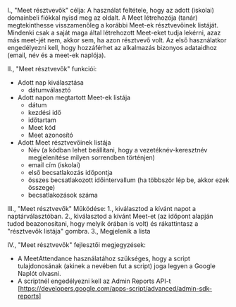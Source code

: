 I., "Meet résztvevők" célja:
A használat feltétele, hogy az adott (iskolai) domainbeli fiókkal nyisd meg az oldalt. 
A Meet létrehozója (tanár) megtekinthesse visszamenőleg a korábbi Meet-ek résztvevőinek listáját.
Mindenki csak a saját maga által létrehozott Meet-eket tudja lekérni, azaz más meet-jét nem, akkor sem, ha azon résztvevő volt.
Az első használatkor engedélyezni kell, hogy hozzáférhet az alkalmazás bizonyos adataidhoz (email, név és a meet-ek naplója). 

II., "Meet résztvevők" funkciói:
- Adott nap kiválasztása
  - dátumválasztó
- Adott napon megtartott Meet-ek listája
  - dátum
  - kezdési idő
  - időtartam
  - Meet kód
  - Meet azonosító
- Adott Meet résztvevőinek listája
  - Név (a kódban lehet beállítani, hogy a vezetéknév-keresztnév megjelenítése milyen sorrendben történjen)
  - email cím (iskolai)
  - első becsatlakozás időpontja
  - összes becsatlakozott időintervallum (ha többször lép be, akkor ezek összege)
  - becsatlakozások száma

III., "Meet résztvevők" Működése:
1., kiválasztod a kívánt napot a naptárválasztóban.
2., kiválasztod a kívánt Meet-et (az időpont alapján tudod beazonosítani, hogy melyik órában is volt) és rákattintasz a "résztvevők listája" gombra.
3., Megjelenik a lista

IV., "Meet résztvevők" fejlesztői megjegyzések:
- A MeetAttendance használatához szükséges, hogy a script tulajdonosának (akinek a nevében fut a script) joga legyen a Google Naplót olvasni.
- A scriptnél engedélyezni kell az Admin Reports API-t [https://developers.google.com/apps-script/advanced/admin-sdk-reports]
 
